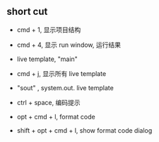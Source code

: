 ## short cut
* cmd + 1, 显示项目结构
* cmd + 4, 显示 run window, 运行结果

* live template, "main"
* cmd + j, 显示所有 live template
* "sout" , system.out. live template
* ctrl + space, 编码提示

* opt + cmd + l, format code
* shift + opt + cmd + l, show format code dialog